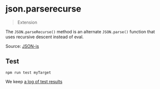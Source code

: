 # json.parserecurse

> Extension

The `JSON.parseRecurse()` method is an alternate `JSON.parse()` function that uses recursive descent instead of eval.

Source: [JSON-js](https://github.com/douglascrockford/JSON-js/blob/master/json_parse.js)

## Test

    npm run test myTarget

We keep [a log of test results](./test/results_log.md)
